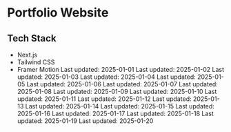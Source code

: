 # Portfolio Website

## Tech Stack

- Next.js
- Tailwind CSS
- Framer Motion
Last updated: 2025-01-01
Last updated: 2025-01-02
Last updated: 2025-01-03
Last updated: 2025-01-04
Last updated: 2025-01-05
Last updated: 2025-01-06
Last updated: 2025-01-07
Last updated: 2025-01-08
Last updated: 2025-01-09
Last updated: 2025-01-10
Last updated: 2025-01-11
Last updated: 2025-01-12
Last updated: 2025-01-13
Last updated: 2025-01-14
Last updated: 2025-01-15
Last updated: 2025-01-16
Last updated: 2025-01-17
Last updated: 2025-01-18
Last updated: 2025-01-19
Last updated: 2025-01-20
